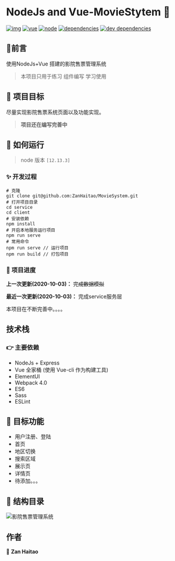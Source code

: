 # NodeJs and Vue-MovieStytem 👋

[![img](https://camo.githubusercontent.com/37cbaa834d543893b517194f25b57b69a017a608/68747470733a2f2f7472617669732d63692e636f6d2f706f776572646f6e672f72656163742d74732d636f6d706f6e656e742d6c6962726172792e7376673f6272616e63683d6d6173746572)](https://camo.githubusercontent.com/37cbaa834d543893b517194f25b57b69a017a608/68747470733a2f2f7472617669732d63692e636f6d2f706f776572646f6e672f72656163742d74732d636f6d706f6e656e742d6c6962726172792e7376673f6272616e63683d6d6173746572) [![vue](https://camo.githubusercontent.com/0a320fca8f67c31dff54faddfa1b9b7a73e7bb96/68747470733a2f2f696d672e736869656c64732e696f2f62616467652f7675652d3e3d322e362e31312d73756363657373)](https://camo.githubusercontent.com/0a320fca8f67c31dff54faddfa1b9b7a73e7bb96/68747470733a2f2f696d672e736869656c64732e696f2f62616467652f7675652d3e3d322e362e31312d73756363657373) [![node](https://camo.githubusercontent.com/d51941cdf4b2f86aca19b666c9dd1e6f0f0d411c/68747470733a2f2f696d672e736869656c64732e696f2f62616467652f6e6f64652d31322e31332e332d666139383361)](https://camo.githubusercontent.com/d51941cdf4b2f86aca19b666c9dd1e6f0f0d411c/68747470733a2f2f696d672e736869656c64732e696f2f62616467652f6e6f64652d31322e31332e332d666139383361) [![dependencies](https://camo.githubusercontent.com/d8778371dbd6394df263b61d31305109e35ab033/68747470733a2f2f696d672e736869656c64732e696f2f62616467652f646570656e64656e636965732d757020746f20646174652d386337616536)](https://camo.githubusercontent.com/d8778371dbd6394df263b61d31305109e35ab033/68747470733a2f2f696d672e736869656c64732e696f2f62616467652f646570656e64656e636965732d757020746f20646174652d386337616536) [![dev dependencies](https://camo.githubusercontent.com/94785f5b8eef32bf577871a96a4f32e7db0bc4ec/68747470733a2f2f696d672e736869656c64732e696f2f62616467652f64657620646570656e64656e636965732d757020746f20646174652d343462643332)](https://camo.githubusercontent.com/94785f5b8eef32bf577871a96a4f32e7db0bc4ec/68747470733a2f2f696d672e736869656c64732e696f2f62616467652f64657620646570656e64656e636965732d757020746f20646174652d343462643332)



## 💬前言

使用NodeJs+Vue  搭建的影院售票管理系统

> 本项目只用于练习 组件编写 学习使用

## 💪 项目目标

尽量实现影院售票系统页面以及功能实现。

> **项目还在编写完善中**

## 🚀 如何运行

> node 版本 `[12.13.3]`

### ✨ 开发过程

```
# 克隆
git clone git@github.com:ZanHaitao/MovieSystem.git
# 打开项目目录
cd service
cd client
# 安装依赖
npm install
# 开启本地服务运行项目
npm run serve
# 常用命令
npm run serve // 运行项目
npm run build // 打包项目
```

### 👀 项目进度

**上一次更新(2020-10-03)：** ~~完成数据模拟~~

**最近一次更新(2020-10-03)：** 完成service服务层

本项目在不断完善中。。。。

## 技术栈

### 👉 主要依赖

- NodeJs + Express
- Vue 全家桶 (使用 Vue-cli 作为构建工具)
- ElementUI
- Webpack 4.0
- ES6
- Sass
- ESLint

## 📣 目标功能

-  用户注册、登陆
-  首页
-  地区切换
-  搜索区域
-  展示页
-  详情页
-  待添加。。。

## 📣 结构目录

![影院售票管理系统](C:\Users\16262\Desktop\影院售票管理系统.png)

## 作者

👤 **Zan Haitao**